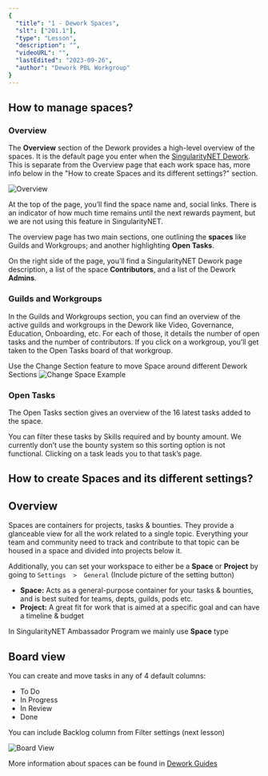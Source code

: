 ```yaml
---
{
  "title": "1 - Dework Spaces",
  "slt": ["201.1"],
  "type": "Lesson",
  "description": "",
  "videoURL": "",
  "lastEdited": "2023-09-26",
  "author": "Dework PBL Workgroup"
}
---
```


## How to manage spaces?
### Overview

The **Overview** section of the Dework provides a high-level overview of the spaces.
It is the default page you enter when the [SingularityNET Dework](https://app.dework.xyz/singularitynet-ambas).
This is separate from the Overview page that each work space has, more info below in the "How to create Spaces and its different settings?" section.

![Overview](/Dework_PBL_Pictures/Module_201/Overview_Screen.png)

At the top of the page, you’ll find the space name and, social links.
There is an indicator of how much time remains until the next rewards payment, but we are not using this feature in SingularityNET.

The overview page has two main sections, one outlining the **spaces** like Guilds and Workgroups;
and another highlighting **Open Tasks**.

On the right side of the page, you’ll find a SingularityNET Dework page description, a list of the space **Contributors**, and a list of the Dework **Admins**.

### Guilds and Workgroups

In the Guilds and Workgroups section, you can find an overview of the active guilds and workgroups in the Dework like Video, Governance, Education, Onboarding, etc.
For each of those, it details the number of open tasks and the number of contributors. If you click on a workgroup, you’ll get taken to the Open Tasks board of that workgroup.

Use the Change Section feature to move Space around different Dework Sections
![Change Space Example](/Dework_PBL_Pictures/Module_201/Change_Space_Example.png)

### Open Tasks

The Open Tasks section gives an overview of the 16 latest tasks added to the space.

You can filter these tasks by Skills required and by bounty amount. We currently don’t use the bounty system so this sorting option is not functional. Clicking on a task leads you to that task’s page.

## How to create Spaces and its different settings?
## Overview

Spaces are containers for projects, tasks & bounties. They provide a glanceable view for all the work related to a single topic. Everything your team and community need to track and contribute to that topic can be housed in a space and divided into projects below it.

Additionally, you can set your workspace to either be a **Space** or **Project** by going to `Settings  >  General`
(Include picture of the setting button)

- **Space:** Acts as a general-purpose container for your tasks & bounties, and is best suited for teams, depts, guilds, pods etc.
- **Project:** A great fit for work that is aimed at a specific goal and can have a timeline & budget

In SingularityNET Ambassador Program we mainly use **Space** type

## Board view

You can create and move tasks in any of 4 default columns:

- To Do
- In Progress
- In Review
- Done

You can include Backlog column from Filter settings (next lesson)

![Board View](/Dework_PBL_Pictures/Module_201/Board_View.png)

More information about spaces can be found in [Dework Guides](https://dework.gitbook.io/product-docs/guides-for-orgs/setup-your-first-space)

